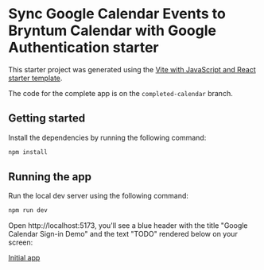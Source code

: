 # Sync Google Calendar Events to Bryntum Calendar with Google Authentication starter

This starter project was generated using the [Vite with JavaScript and React starter template](https://vite.dev/guide/#scaffolding-your-first-vite-project).

The code for the complete app is on the `completed-calendar` branch.

## Getting started

Install the dependencies by running the following command: 

```sh
npm install
```

## Running the app

Run the local dev server using the following command:

```sh
npm run dev
```

Open http://localhost:5173, you'll see a blue  header with the title "Google Calendar Sign-in Demo" and the text "TODO" rendered below on your screen:

[Initial app](./src/assets/initial-app.png)